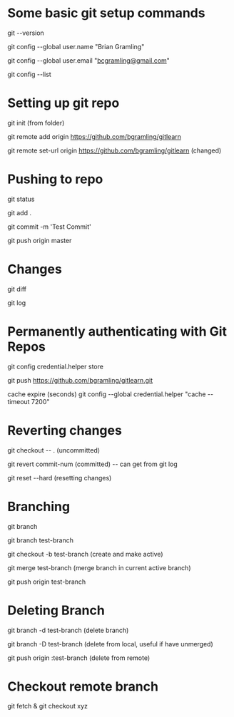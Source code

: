 # Some basic git setup commands

git --version

git config --global user.name "Brian Gramling"

git config --global user.email "bcgramling@gmail.com"

git config --list

# Setting up git repo

git init (from folder)

git remote add origin https://github.com/bgramling/gitlearn

git remote set-url origin https://github.com/bgramling/gitlearn (changed)

# Pushing to repo

git status

git add .

git commit -m 'Test Commit'

git push origin master

# Changes

git diff

git log

# Permanently authenticating with Git Repos

git config credential.helper store

git push https://github.com/bgramling/gitlearn.git

cache expire (seconds)
git config --global credential.helper "cache --timeout 7200"

# Reverting changes

git checkout -- .  (uncommitted)

git revert commit-num (committed)
-- can get from git log

git reset --hard (resetting changes)


# Branching

git branch

git branch test-branch

git checkout -b test-branch (create and make active)

git merge test-branch (merge branch in current active branch)

git push origin test-branch


# Deleting Branch

git branch -d test-branch (delete branch)

git branch -D test-branch (delete from local, useful if have unmerged)

git push origin :test-branch (delete from remote)


# Checkout remote branch

git fetch & git checkout xyz
